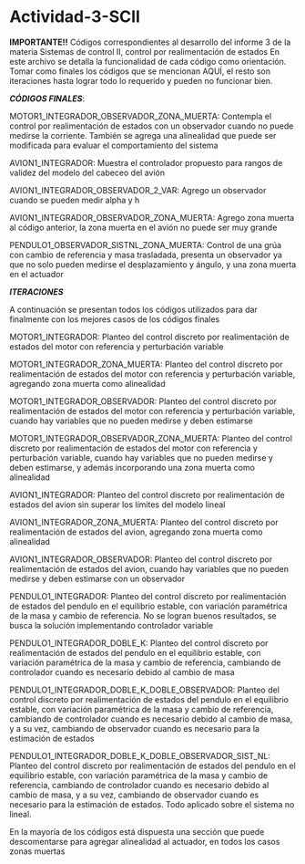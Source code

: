 # Actividad-3-SCII
**IMPORTANTE!!**
Códigos correspondientes al desarrollo del informe 3 de la materia Sistemas de control II, control por realimentación de estados En este archivo se detalla la funcionalidad de cada código como orientación. Tomar como finales los códigos que se mencionan AQUÍ, el resto son iteraciones hasta lograr todo lo requerido y pueden no funcionar bien.

***CÓDIGOS FINALES***:

MOTOR1_INTEGRADOR_OBSERVADOR_ZONA_MUERTA: Contempla el control por realimentación de estados con un observador cuando no puede medirse la corriente. También se agrega una alinealidad que puede ser modificada para evaluar el comportamiento del sistema

AVION1_INTEGRADOR: Muestra el controlador propuesto para rangos de validez del modelo del cabeceo del avión

AVION1_INTEGRADOR_OBSERVADOR_2_VAR: Agrego un observador cuando se pueden medir alpha y h

AVION1_INTEGRADOR_OBSERVADOR_ZONA_MUERTA: Agrego zona muerta al código anterior, la zona muerta en el avión no puede ser muy grande

PENDULO1_OBSERVADOR_SISTNL_ZONA_MUERTA: Control de una grúa con cambio de referencia y masa trasladada, presenta un observador ya que no solo pueden medirse el desplazamiento y ángulo, y una zona muerta en el actuador

***ITERACIONES***

A continuación se presentan todos los códigos utilizados para dar finalmente con los mejores casos de los códigos finales

MOTOR1_INTEGRADOR: Planteo del control discreto por realimentación de estados del motor con referencia y perturbación variable

MOTOR1_INTEGRADOR_ZONA_MUERTA: Planteo del control discreto por realimentación de estados del motor con referencia y perturbación variable, agregando zona muerta como 
alinealidad

MOTOR1_INTEGRADOR_OBSERVADOR: Planteo del control discreto por realimentación de estados del motor con referencia y perturbación variable, cuando hay variables que no pueden medirse y deben estimarse

MOTOR1_INTEGRADOR_OBSERVADOR_ZONA_MUERTA: Planteo del control discreto por realimentación de estados del motor con referencia y perturbación variable, cuando hay variables que no pueden medirse y deben estimarse, y además incorporando una zona muerta como alinealidad 

AVION1_INTEGRADOR: Planteo del control discreto por realimentación de estados del avion sin superar los límites del modelo lineal

AVION1_INTEGRADOR_ZONA_MUERTA: Planteo del control discreto por realimentación de estados del avion, agregando zona muerta como alinealidad

AVION1_INTEGRADOR_OBSERVADOR: Planteo del control discreto por realimentación de estados del avion, cuando hay variables que no pueden medirse y deben estimarse con un observador

PENDULO1_INTEGRADOR: Planteo del control discreto por realimentación de estados del pendulo en el equilibrio estable, con variación paramétrica de la masa y cambio de referencia. No se logran buenos resultados, se busca la solución implementando controlador variable

PENDULO1_INTEGRADOR_DOBLE_K: Planteo del control discreto por realimentación de estados del pendulo en el equilibrio estable, con variación paramétrica de la masa y cambio de referencia, cambiando de controlador cuando es necesario debido al cambio de masa

PENDULO1_INTEGRADOR_DOBLE_K_DOBLE_OBSERVADOR: Planteo del control discreto por realimentación de estados del pendulo en el equilibrio estable, con variación paramétrica de la masa y cambio de referencia, cambiando de controlador cuando es necesario debido al cambio de masa, y a su vez, cambiando de observador cuando es necesario para la estimación de estados

PENDULO1_INTEGRADOR_DOBLE_K_DOBLE_OBSERVADOR_SIST_NL: Planteo del control discreto por realimentación de estados del pendulo en el equilibrio estable, con variación paramétrica de la masa y cambio de referencia, cambiando de controlador cuando es necesario debido al cambio de masa, y a su vez, cambiando de observador cuando es necesario para la estimación de estados. Todo aplicado sobre el sistema no lineal.

En la mayoría de los códigos está dispuesta una sección que puede descomentarse para agregar alinealidad al actuador, en todos los casos zonas muertas
